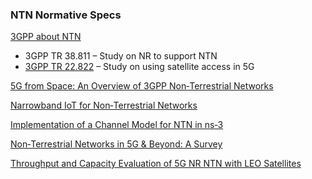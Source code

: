 ### NTN Normative Specs
[3GPP about NTN](https://www.3gpp.org/dynareport?code=38-series.htm)
- 3GPP TR 38.811 – Study on NR to support NTN
- [3GPP TR 22.822](https://www.3gpp.org/ftp/Specs/archive/22_series/22.822/) – Study on using satellite access in 5G

[5G from Space: An Overview of 3GPP Non‑Terrestrial Networks](https://arxiv.org/abs/2103.09156)

[Narrowband IoT for Non‑Terrestrial Networks](https://arxiv.org/pdf/2103.09156)

[Implementation of a Channel Model for NTN in ns‑3](https://arxiv.org/abs/2305.05544)

[Non‑Terrestrial Networks in 5G & Beyond: A Survey](https://www.researchgate.net/publication/344352771_Non-Terrestrial_Networks_in_5G_Beyond_A_Survey?utm_source=chatgpt.com)

[Throughput and Capacity Evaluation of 5G NR NTN with LEO Satellites](https://arxiv.org/abs/2012.02136)
